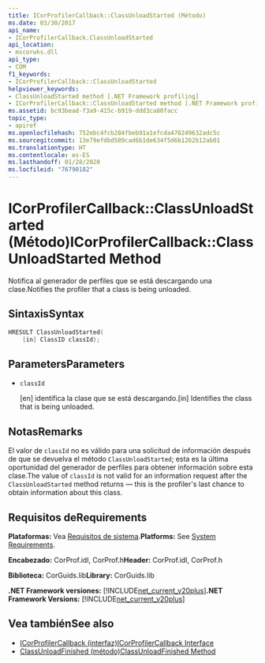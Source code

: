 ```yaml
---
title: ICorProfilerCallback::ClassUnloadStarted (Método)
ms.date: 03/30/2017
api_name:
- ICorProfilerCallback.ClassUnloadStarted
api_location:
- mscorwks.dll
api_type:
- COM
f1_keywords:
- ICorProfilerCallback::ClassUnloadStarted
helpviewer_keywords:
- ClassUnloadStarted method [.NET Framework profiling]
- ICorProfilerCallback::ClassUnloadStarted method [.NET Framework profiling]
ms.assetid: bc93bead-f3a9-415c-b919-ddd3ca80facc
topic_type:
- apiref
ms.openlocfilehash: 752ebc4fcb284fbeb91a1efcda476249632adc5c
ms.sourcegitcommit: 13e79efdbd589cad6b1de634f5d6b1262b12ab01
ms.translationtype: HT
ms.contentlocale: es-ES
ms.lasthandoff: 01/28/2020
ms.locfileid: "76790182"
---
```

# <a name="icorprofilercallbackclassunloadstarted-method"></a><span data-ttu-id="af7ca-102">ICorProfilerCallback::ClassUnloadStarted (Método)</span><span class="sxs-lookup"><span data-stu-id="af7ca-102">ICorProfilerCallback::ClassUnloadStarted Method</span></span>
<span data-ttu-id="af7ca-103">Notifica al generador de perfiles que se está descargando una clase.</span><span class="sxs-lookup"><span data-stu-id="af7ca-103">Notifies the profiler that a class is being unloaded.</span></span>  
  
## <a name="syntax"></a><span data-ttu-id="af7ca-104">Sintaxis</span><span class="sxs-lookup"><span data-stu-id="af7ca-104">Syntax</span></span>  
  
```cpp  
HRESULT ClassUnloadStarted(  
    [in] ClassID classId);  
```  
  
## <a name="parameters"></a><span data-ttu-id="af7ca-105">Parameters</span><span class="sxs-lookup"><span data-stu-id="af7ca-105">Parameters</span></span>

- `classId`

  <span data-ttu-id="af7ca-106">\[en] identifica la clase que se está descargando.</span><span class="sxs-lookup"><span data-stu-id="af7ca-106">\[in] Identifies the class that is being unloaded.</span></span>

## <a name="remarks"></a><span data-ttu-id="af7ca-107">Notas</span><span class="sxs-lookup"><span data-stu-id="af7ca-107">Remarks</span></span>  
 <span data-ttu-id="af7ca-108">El valor de `classId` no es válido para una solicitud de información después de que se devuelva el método `ClassUnloadStarted`; esta es la última oportunidad del generador de perfiles para obtener información sobre esta clase.</span><span class="sxs-lookup"><span data-stu-id="af7ca-108">The value of `classId` is not valid for an information request after the `ClassUnloadStarted` method returns — this is the profiler's last chance to obtain information about this class.</span></span>  
  
## <a name="requirements"></a><span data-ttu-id="af7ca-109">Requisitos de</span><span class="sxs-lookup"><span data-stu-id="af7ca-109">Requirements</span></span>  
 <span data-ttu-id="af7ca-110">**Plataformas:** Vea [Requisitos de sistema](../../../../docs/framework/get-started/system-requirements.md).</span><span class="sxs-lookup"><span data-stu-id="af7ca-110">**Platforms:** See [System Requirements](../../../../docs/framework/get-started/system-requirements.md).</span></span>  
  
 <span data-ttu-id="af7ca-111">**Encabezado:** CorProf.idl, CorProf.h</span><span class="sxs-lookup"><span data-stu-id="af7ca-111">**Header:** CorProf.idl, CorProf.h</span></span>  
  
 <span data-ttu-id="af7ca-112">**Biblioteca:** CorGuids.lib</span><span class="sxs-lookup"><span data-stu-id="af7ca-112">**Library:** CorGuids.lib</span></span>  
  
 <span data-ttu-id="af7ca-113">**.NET Framework versiones:** [!INCLUDE[net_current_v20plus](../../../../includes/net-current-v20plus-md.md)]</span><span class="sxs-lookup"><span data-stu-id="af7ca-113">**.NET Framework Versions:** [!INCLUDE[net_current_v20plus](../../../../includes/net-current-v20plus-md.md)]</span></span>  
  
## <a name="see-also"></a><span data-ttu-id="af7ca-114">Vea también</span><span class="sxs-lookup"><span data-stu-id="af7ca-114">See also</span></span>

- [<span data-ttu-id="af7ca-115">ICorProfilerCallback (interfaz)</span><span class="sxs-lookup"><span data-stu-id="af7ca-115">ICorProfilerCallback Interface</span></span>](../../../../docs/framework/unmanaged-api/profiling/icorprofilercallback-interface.md)
- [<span data-ttu-id="af7ca-116">ClassUnloadFinished (método)</span><span class="sxs-lookup"><span data-stu-id="af7ca-116">ClassUnloadFinished Method</span></span>](../../../../docs/framework/unmanaged-api/profiling/icorprofilercallback-classunloadfinished-method.md)
